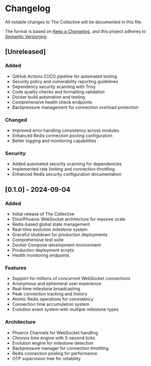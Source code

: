 # Changelog

All notable changes to The Collective will be documented in this file.

The format is based on [Keep a Changelog](https://keepachangelog.com/en/1.0.0/),
and this project adheres to [Semantic Versioning](https://semver.org/spec/v2.0.0.html).

## [Unreleased]

### Added
- GitHub Actions CI/CD pipeline for automated testing
- Security policy and vulnerability reporting guidelines
- Dependency security scanning with Trivy
- Code quality checks and formatting validation
- Docker build automation and testing
- Comprehensive health check endpoints
- Backpressure management for connection overload protection

### Changed
- Improved error handling consistency across modules
- Enhanced Redis connection pooling configuration
- Better logging and monitoring capabilities

### Security
- Added automated security scanning for dependencies
- Implemented rate limiting and connection throttling
- Enhanced Redis security configuration documentation

## [0.1.0] - 2024-09-04

### Added
- Initial release of The Collective
- Elixir/Phoenix WebSocket architecture for massive scale
- Redis-based global state management
- Real-time evolution milestone system
- Graceful shutdown for production deployments
- Comprehensive test suite
- Docker Compose development environment
- Production deployment scripts
- Health monitoring endpoints

### Features
- Support for millions of concurrent WebSocket connections
- Anonymous and ephemeral user experience
- Real-time milestone broadcasting
- Peak connection tracking and history
- Atomic Redis operations for consistency
- Connection time accumulation system
- Evolution event system with multiple milestone types

### Architecture
- Phoenix Channels for WebSocket handling
- Chronos time engine with 5-second ticks
- Evolution engine for milestone detection
- Backpressure manager for connection throttling
- Redis connection pooling for performance
- OTP supervision tree for reliability